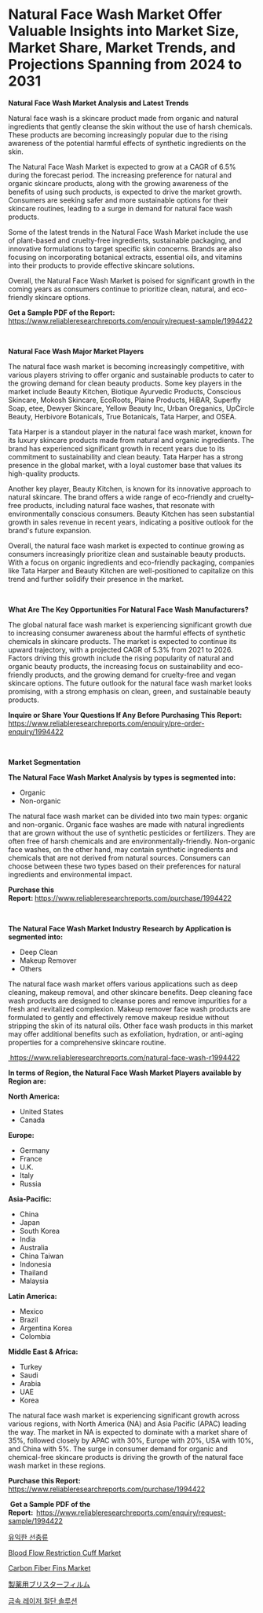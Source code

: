 <p><h1>Natural Face Wash Market Offer Valuable Insights into Market Size, Market Share, Market Trends, and Projections Spanning from 2024 to 2031</h1></p><p><strong>Natural Face Wash Market Analysis and Latest Trends</strong></p>
<p><p>Natural face wash is a skincare product made from organic and natural ingredients that gently cleanse the skin without the use of harsh chemicals. These products are becoming increasingly popular due to the rising awareness of the potential harmful effects of synthetic ingredients on the skin.</p><p>The Natural Face Wash Market is expected to grow at a CAGR of 6.5% during the forecast period. The increasing preference for natural and organic skincare products, along with the growing awareness of the benefits of using such products, is expected to drive the market growth. Consumers are seeking safer and more sustainable options for their skincare routines, leading to a surge in demand for natural face wash products.</p><p>Some of the latest trends in the Natural Face Wash Market include the use of plant-based and cruelty-free ingredients, sustainable packaging, and innovative formulations to target specific skin concerns. Brands are also focusing on incorporating botanical extracts, essential oils, and vitamins into their products to provide effective skincare solutions.</p><p>Overall, the Natural Face Wash Market is poised for significant growth in the coming years as consumers continue to prioritize clean, natural, and eco-friendly skincare options.</p></p>
<p><strong>Get a Sample PDF of the Report:&nbsp;</strong> <a href="https://www.reliableresearchreports.com/enquiry/request-sample/1994422">https://www.reliableresearchreports.com/enquiry/request-sample/1994422</a></p>
<p>&nbsp;</p>
<p><strong>Natural Face Wash Major Market Players</strong></p>
<p><p>The natural face wash market is becoming increasingly competitive, with various players striving to offer organic and sustainable products to cater to the growing demand for clean beauty products. Some key players in the market include Beauty Kitchen, Biotique Ayurvedic Products, Conscious Skincare, Mokosh Skincare, EcoRoots, Plaine Products, HiBAR, Superfly Soap, etee, Dewyer Skincare, Yellow Beauty Inc, Urban Oreganics, UpCircle Beauty, Herbivore Botanicals, True Botanicals, Tata Harper, and OSEA.</p><p>Tata Harper is a standout player in the natural face wash market, known for its luxury skincare products made from natural and organic ingredients. The brand has experienced significant growth in recent years due to its commitment to sustainability and clean beauty. Tata Harper has a strong presence in the global market, with a loyal customer base that values its high-quality products.</p><p>Another key player, Beauty Kitchen, is known for its innovative approach to natural skincare. The brand offers a wide range of eco-friendly and cruelty-free products, including natural face washes, that resonate with environmentally conscious consumers. Beauty Kitchen has seen substantial growth in sales revenue in recent years, indicating a positive outlook for the brand's future expansion.</p><p>Overall, the natural face wash market is expected to continue growing as consumers increasingly prioritize clean and sustainable beauty products. With a focus on organic ingredients and eco-friendly packaging, companies like Tata Harper and Beauty Kitchen are well-positioned to capitalize on this trend and further solidify their presence in the market.</p></p>
<p>&nbsp;</p>
<p><strong>What Are The Key Opportunities For Natural Face Wash Manufacturers?</strong></p>
<p><p>The global natural face wash market is experiencing significant growth due to increasing consumer awareness about the harmful effects of synthetic chemicals in skincare products. The market is expected to continue its upward trajectory, with a projected CAGR of 5.3% from 2021 to 2026. Factors driving this growth include the rising popularity of natural and organic beauty products, the increasing focus on sustainability and eco-friendly products, and the growing demand for cruelty-free and vegan skincare options. The future outlook for the natural face wash market looks promising, with a strong emphasis on clean, green, and sustainable beauty products.</p></p>
<p><strong>Inquire or Share Your Questions If Any Before Purchasing This Report:</strong> <a href="https://www.reliableresearchreports.com/enquiry/pre-order-enquiry/1994422">https://www.reliableresearchreports.com/enquiry/pre-order-enquiry/1994422</a></p>
<p>&nbsp;</p>
<p><strong>Market Segmentation</strong></p>
<p><strong>The Natural Face Wash Market Analysis by types is segmented into:</strong></p>
<p><ul><li>Organic</li><li>Non-organic</li></ul></p>
<p><p>The natural face wash market can be divided into two main types: organic and non-organic. Organic face washes are made with natural ingredients that are grown without the use of synthetic pesticides or fertilizers. They are often free of harsh chemicals and are environmentally-friendly. Non-organic face washes, on the other hand, may contain synthetic ingredients and chemicals that are not derived from natural sources. Consumers can choose between these two types based on their preferences for natural ingredients and environmental impact.</p></p>
<p><strong>Purchase this Report:&nbsp;</strong><a href="https://www.reliableresearchreports.com/purchase/1994422">https://www.reliableresearchreports.com/purchase/1994422</a></p>
<p>&nbsp;</p>
<p><strong>The Natural Face Wash Market Industry Research by Application is segmented into:</strong></p>
<p><ul><li>Deep Clean</li><li>Makeup Remover</li><li>Others</li></ul></p>
<p><p>The natural face wash market offers various applications such as deep cleaning, makeup removal, and other skincare benefits. Deep cleaning face wash products are designed to cleanse pores and remove impurities for a fresh and revitalized complexion. Makeup remover face wash products are formulated to gently and effectively remove makeup residue without stripping the skin of its natural oils. Other face wash products in this market may offer additional benefits such as exfoliation, hydration, or anti-aging properties for a comprehensive skincare routine.</p></p>
<p><a href="https://www.reliableresearchreports.com/natural-face-wash-r1994422">&nbsp;https://www.reliableresearchreports.com/natural-face-wash-r1994422</a></p>
<p><strong>In terms of Region, the Natural Face Wash Market Players available by Region are:</strong></p>
<p>
    <p> <strong> North America: </strong>
        <ul>
            <li>United States</li>
            <li>Canada</li>
        </ul>
        </p> 
    <p> <strong> Europe: </strong>
        <ul>
            <li>Germany</li>
            <li>France</li>
            <li>U.K.</li>
            <li>Italy</li>
            <li>Russia</li>
        </ul>
        </p> 
    <p> <strong> Asia-Pacific: </strong>
        <ul>
            <li>China</li>
            <li>Japan</li>
            <li>South Korea</li>
            <li>India</li>
            <li>Australia</li>
            <li>China Taiwan</li>
            <li>Indonesia</li>
            <li>Thailand</li>
            <li>Malaysia</li>
        </ul>
        </p> 
    <p> <strong> Latin America: </strong>
        <ul>
            <li>Mexico</li>
            <li>Brazil</li>
            <li>Argentina Korea</li>
            <li>Colombia</li>
        </ul>
        </p> 
    <p> <strong> Middle East & Africa: </strong>
        <ul>
            <li>Turkey</li>
            <li>Saudi</li>
            <li>Arabia</li>
            <li>UAE</li>
            <li>Korea</li>
        </ul>
    </p>
    </p>
<p><p>The natural face wash market is experiencing significant growth across various regions, with North America (NA) and Asia Pacific (APAC) leading the way. The market in NA is expected to dominate with a market share of 35%, followed closely by APAC with 30%, Europe with 20%, USA with 10%, and China with 5%. The surge in consumer demand for organic and chemical-free skincare products is driving the growth of the natural face wash market in these regions.</p></p>
<p><strong>Purchase this Report: </strong><a href="https://www.reliableresearchreports.com/purchase/1994422">https://www.reliableresearchreports.com/purchase/1994422</a></p>
<p>&nbsp;<strong>Get a Sample PDF of the Report:&nbsp;&nbsp;</strong><a href="https://www.reliableresearchreports.com/enquiry/request-sample/1994422">https://www.reliableresearchreports.com/enquiry/request-sample/1994422</a></p>
<p><strong></strong></p>
<p><p><a href="https://github.com/iansanftyord09878/Market-Research-Report-List-2/blob/main/1785534150594.md">유익한 선충류</a></p><p><a href="https://github.com/rslnowrouzi/Market-Research-Report-List-1/blob/main/blood-flow-restriction-cuff-market.md">Blood Flow Restriction Cuff Market</a></p><p><a href="https://github.com/syaifulanwaramsyori/Market-Research-Report-List-1/blob/main/carbon-fiber-fins-market.md">Carbon Fiber Fins Market</a></p><p><a href="https://github.com/andrade7361/Market-Research-Report-List-1/blob/main/1410542142839.md">製薬用ブリスターフィルム</a></p><p><a href="https://github.com/TitusBoyer1/Market-Research-Report-List-1/blob/main/4453217150595.md">금속 레이저 절단 솔루션</a></p></p>